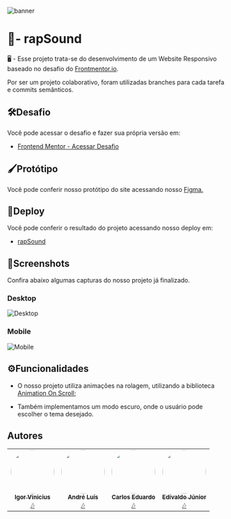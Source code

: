 ![banner](https://user-images.githubusercontent.com/86114583/191879989-874caca6-8e75-4dcd-a62a-5742f880a1f4.png)

# 🎵- rapSound

🖥️ - Esse projeto trata-se do desenvolvimento
de um Website Responsivo baseado no desafio do [Frontmentor.io](https://www.frontendmentor.io/challenges/sunnyside-agency-landing-page-7yVs3B6ef).

Por ser um projeto colaborativo, foram utilizadas branches para cada tarefa e commits semânticos.


## 🛠️Desafio
  
Você pode acessar o desafio e fazer sua própria versão em:

- [Frontend Mentor - Acessar Desafio](https://www.frontendmentor.io/challenges/sunnyside-agency-landing-page-7yVs3B6ef)


## 🖌️Protótipo

Você pode conferir nosso protótipo do site acessando
nosso [Figma.](https://www.figma.com/file/o05jzcn7Cf27siM3EDxKA3/rapSound?node-id=0%3A1)
## 🔗Deploy

Você pode conferir o resultado do projeto acessando nosso
deploy em:

- [rapSound](https://rapsound.vercel.app)


## 📸Screenshots

Confira abaixo algumas capturas do nosso projeto já finalizado.

### Desktop

![Desktop](https://user-images.githubusercontent.com/86114583/192101272-af38399b-0694-4980-af99-05bc6aca967a.png)



### Mobile

![Mobile](https://user-images.githubusercontent.com/86114583/192101327-1ce917f2-b3c9-4e79-89d8-ab07c70d40bf.png)



## ⚙️Funcionalidades

- O nosso projeto utiliza animações na rolagem, utilizando a biblioteca [Animation On Scroll](https://michalsnik.github.io/aos/);

- Também implementamos um modo escuro, onde o usuário pode escolher o tema desejado.
## Autores
<table>
  <tr>
    <td align="center"><a href="https://github.com/igorviniciussantana"><img style="border-radius: 50%;" src="https://avatars.githubusercontent.com/u/86114583?v=4" width="100px;" alt=""/><br /><sub><b>Igor Vinicius</b></sub></a><br /><a href="https://rapsound.vercel.app" title="rapSound">🎶</a></td>
    <td align="center"><a href="https://github.com/andredochute"><img style="border-radius: 50%;" src="https://avatars.githubusercontent.com/u/86085474?v=4" width="100px;" alt=""/><br /><sub><b>André Luís</b></sub></a><br /><a href="https://rapsound.vercel.app" title="rapSound">🎶</a></td>
    <td align="center"><a href="https://github.com/Carlos-Eduardo-Dias"><img style="border-radius: 50%;" src="https://avatars.githubusercontent.com/u/86132535?v=4" width="100px;" alt=""/><br /><sub><b>Carlos Eduardo</b></sub></a><br /><a href="https://rapsound.vercel.app" title="rapSound">🎶</a></td>
    <td align="center"><a href="https://github.com/Edivaldo12345"><img style="border-radius: 50%;" src="https://avatars.githubusercontent.com/u/86030921?v=4" width="100px;" alt=""/><br /><sub><b>Edivaldo Júnior</b></sub></a><br /><a href="https://rapsound.vercel.app" title="rapSound">🎶</a></td>
  </tr>
</table>
